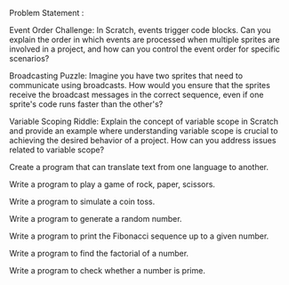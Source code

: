 Problem Statement :

Event Order Challenge: In Scratch, events trigger code blocks. Can you explain the order in which events are processed when multiple sprites are involved in a project, and how can you control the event order for specific scenarios?

Broadcasting Puzzle: Imagine you have two sprites that need to communicate using broadcasts. How would you ensure that the sprites receive the broadcast messages in the correct sequence, even if one sprite's code runs faster than the other's?

Variable Scoping Riddle: Explain the concept of variable scope in Scratch and provide an example where understanding variable scope is crucial to achieving the desired behavior of a project. How can you address issues related to variable scope?

Create a program that can translate text from one language to another.

Write a program to play a game of rock, paper, scissors.

Write a program to simulate a coin toss.

Write a program to generate a random number.

Write a program to print the Fibonacci sequence up to a given number.

Write a program to find the factorial of a number.

Write a program to check whether a number is prime.
